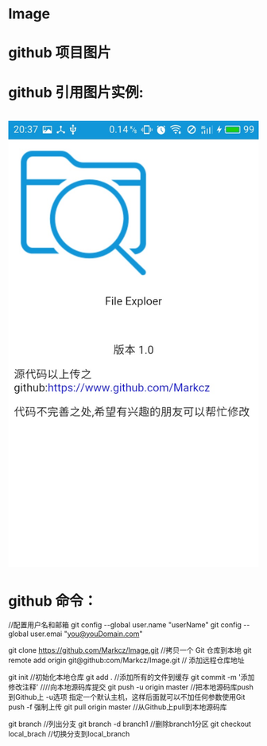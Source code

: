 # Image
# github 项目图片


#  github 引用图片实例:
# ![image](https://github.com/Markcz/Image/blob/master/FileExploer/about.jpg)

# github 命令：
  
  //配置用户名和邮箱
  git config --global user.name "userName"
  git config --global user.emai "you@youDomain.com"
    
  git clone https://github.com/Markcz/Image.git         //拷贝一个 Git 仓库到本地
  git remote add origin git@github:com/Markcz/Image.git       // 添加远程仓库地址
  
  git init     //初始化本地仓库
  git add .   //添加所有的文件到缓存
  git commit -m '添加修改注释'  ////向本地源码库提交
  git push -u origin master  //把本地源码库push到Github上  -u选项 指定一个默认主机，这样后面就可以不加任何参数使用Git push  -f 强制上传
  git pull origin master  //从Github上pull到本地源码库
  
  git branch  //列出分支
  git branch -d branch1  //删除branch1分区
  git checkout local_brach //切换分支到local_branch
  
  
